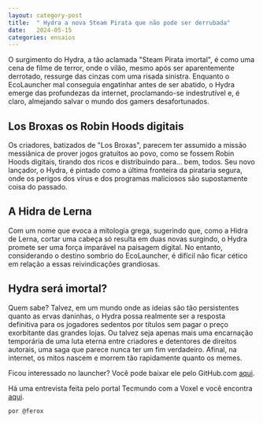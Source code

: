 ```yaml
---
layout: category-post
title:  " Hydra a nova Steam Pirata que não pode ser derrubada"
date:   2024-05-15
categories: ensaios
---
```


O surgimento do Hydra, a tão aclamada "Steam Pirata imortal", é como uma cena de filme de terror, onde o vilão, mesmo após ser aparentemente derrotado, ressurge das cinzas com uma risada sinistra. Enquanto o EcoLauncher mal conseguia engatinhar antes de ser abatido, o Hydra emerge das profundezas da internet, proclamando-se indestrutível e, é claro, almejando salvar o mundo dos gamers desafortunados.

## Los Broxas os Robin Hoods digitais
Os criadores, batizados de "Los Broxas", parecem ter assumido a missão messiânica de prover jogos gratuitos ao povo, como se fossem Robin Hoods digitais, tirando dos ricos e distribuindo para... bem, todos. Seu novo lançador, o Hydra, é pintado como a última fronteira da pirataria segura, onde os perigos dos vírus e dos programas maliciosos são supostamente coisa do passado.

## A Hidra de Lerna
Com um nome que evoca a mitologia grega, sugerindo que, como a Hidra de Lerna, cortar uma cabeça só resulta em duas novas surgindo, o Hydra promete ser uma força imparável na paisagem digital. No entanto, considerando o destino sombrio do EcoLauncher, é difícil não ficar cético em relação a essas reivindicações grandiosas.

## Hydra será imortal?
Quem sabe? Talvez, em um mundo onde as ideias são tão persistentes quanto as ervas daninhas, o Hydra possa realmente ser a resposta definitiva para os jogadores sedentos por títulos sem pagar o preço exorbitante das grandes lojas. Ou talvez seja apenas mais uma encarnação temporária de uma luta eterna entre criadores e detentores de direitos autorais, uma saga que parece nunca ter um fim verdadeiro. Afinal, na internet, os mitos nascem e morrem tão rapidamente quanto os memes.

Ficou interessado no launcher? Você pode baixar ele pelo GitHub.com [aqui](https://github.com/hydralauncher/hydra/releases).

Há uma entrevista feita pelo portal Tecmundo com a Voxel e você encontra [aqui](https://www.tecmundo.com.br/voxel/282344-exclusivo-hydra-brasileiros-lancam-steam-pirataria-nao-derrubada.htm).

```html
por @ferox
```
